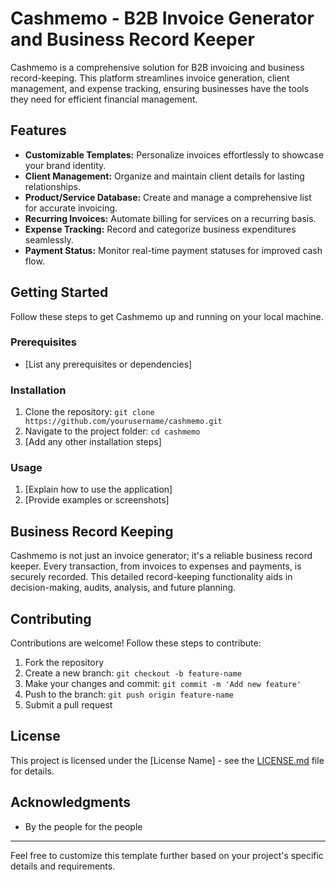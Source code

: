 # Cashmemo - B2B Invoice Generator and Business Record Keeper

Cashmemo is a comprehensive solution for B2B invoicing and business record-keeping. This platform streamlines invoice generation, client management, and expense tracking, ensuring businesses have the tools they need for efficient financial management.

## Features

- **Customizable Templates:** Personalize invoices effortlessly to showcase your brand identity.
- **Client Management:** Organize and maintain client details for lasting relationships.
- **Product/Service Database:** Create and manage a comprehensive list for accurate invoicing.
- **Recurring Invoices:** Automate billing for services on a recurring basis.
- **Expense Tracking:** Record and categorize business expenditures seamlessly.
- **Payment Status:** Monitor real-time payment statuses for improved cash flow.

## Getting Started

Follow these steps to get Cashmemo up and running on your local machine.

### Prerequisites

- [List any prerequisites or dependencies]

### Installation

1. Clone the repository: `git clone https://github.com/yourusername/cashmemo.git`
2. Navigate to the project folder: `cd cashmemo`
3. [Add any other installation steps]

### Usage

1. [Explain how to use the application]
2. [Provide examples or screenshots]

## Business Record Keeping

Cashmemo is not just an invoice generator; it's a reliable business record keeper. Every transaction, from invoices to expenses and payments, is securely recorded. This detailed record-keeping functionality aids in decision-making, audits, analysis, and future planning.




## Contributing

Contributions are welcome! Follow these steps to contribute:
1. Fork the repository
2. Create a new branch: `git checkout -b feature-name`
3. Make your changes and commit: `git commit -m 'Add new feature'`
4. Push to the branch: `git push origin feature-name`
5. Submit a pull request

## License

This project is licensed under the [License Name] - see the [LICENSE.md](LICENSE.md) file for details.

## Acknowledgments

- By the people for the people

---

Feel free to customize this template further based on your project's specific details and requirements.
